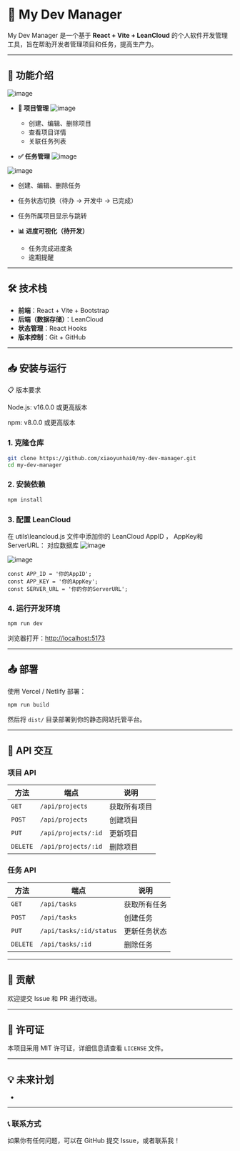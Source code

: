 # 📌 My Dev Manager

My Dev Manager 是一个基于 **React + Vite + LeanCloud** 的个人软件开发管理工具，旨在帮助开发者管理项目和任务，提高生产力。

---

## 🚀 功能介绍
![image](https://github.com/user-attachments/assets/fb0fb74e-c3f4-4950-9f64-8a824f85a882)

- **📂 项目管理**
![image](https://github.com/user-attachments/assets/5425d108-e037-47e0-a78c-11dac6b9776d)

  - 创建、编辑、删除项目
  - 查看项目详情
  - 关联任务列表

- **✅ 任务管理**
![image](https://github.com/user-attachments/assets/ba03406a-73b2-4462-b14b-a06f9c2fb4dc)

![image](https://github.com/user-attachments/assets/ccaab4b5-34d7-439c-acfe-68e816e7f460)


  - 创建、编辑、删除任务
  - 任务状态切换（待办 → 开发中 → 已完成）
  - 任务所属项目显示与跳转

- **📊 进度可视化（待开发）**

  - 任务完成进度条
  - 逾期提醒

---

## 🛠️ 技术栈

- **前端**：React + Vite + Bootstrap
- **后端（数据存储）**：LeanCloud
- **状态管理**：React Hooks
- **版本控制**：Git + GitHub

---

## 📥 安装与运行

📋 版本要求

Node.js: v16.0.0 或更高版本

npm: v8.0.0 或更高版本

### **1. 克隆仓库**

```bash
git clone https://github.com/xiaoyunhai0/my-dev-manager.git
cd my-dev-manager
```

### **2. 安装依赖**

```bash
npm install
```

### **3. 配置 LeanCloud**

在 utils\leancloud.js 文件中添加你的 LeanCloud AppID ， AppKey和ServerURL：
对应数据库
![image](https://github.com/user-attachments/assets/366e7d6a-15e3-4bb3-94bf-7aac4c965ae2)

![image](https://github.com/user-attachments/assets/a90a1fee-f6e5-4999-8534-880a495f9da8)


```env
const APP_ID = '你的AppID';
const APP_KEY = '你的AppKey';
const SERVER_URL = '你的你的ServerURL';
```

### **4. 运行开发环境**

```bash
npm run dev
```

浏览器打开：[http://localhost:5173](http://localhost:5173)

---

## 📤 部署

使用 Vercel / Netlify 部署：

```bash
npm run build
```

然后将 `dist/` 目录部署到你的静态网站托管平台。

---

## 📌 API 交互

### **项目 API**

| 方法       | 端点                  | 说明     |
| -------- | ------------------- | ------ |
| `GET`    | `/api/projects`     | 获取所有项目 |
| `POST`   | `/api/projects`     | 创建项目   |
| `PUT`    | `/api/projects/:id` | 更新项目   |
| `DELETE` | `/api/projects/:id` | 删除项目   |

### **任务 API**

| 方法       | 端点                      | 说明     |
| -------- | ----------------------- | ------ |
| `GET`    | `/api/tasks`            | 获取所有任务 |
| `POST`   | `/api/tasks`            | 创建任务   |
| `PUT`    | `/api/tasks/:id/status` | 更新任务状态 |
| `DELETE` | `/api/tasks/:id`        | 删除任务   |

---

## 🤝 贡献

欢迎提交 Issue 和 PR 进行改进。

---

## 📜 许可证

本项目采用 MIT 许可证，详细信息请查看 `LICENSE` 文件。

---

## 💡 未来计划

-

---

### 📞 联系方式

如果你有任何问题，可以在 GitHub 提交 Issue，或者联系我！


